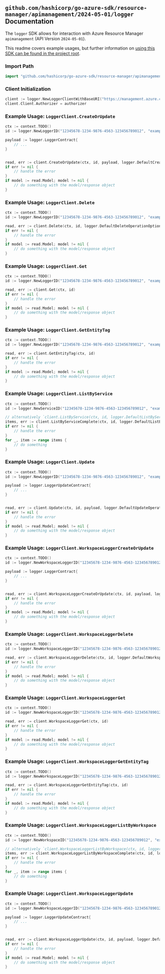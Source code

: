 
## `github.com/hashicorp/go-azure-sdk/resource-manager/apimanagement/2024-05-01/logger` Documentation

The `logger` SDK allows for interaction with Azure Resource Manager `apimanagement` (API Version `2024-05-01`).

This readme covers example usages, but further information on [using this SDK can be found in the project root](https://github.com/hashicorp/go-azure-sdk/tree/main/docs).

### Import Path

```go
import "github.com/hashicorp/go-azure-sdk/resource-manager/apimanagement/2024-05-01/logger"
```


### Client Initialization

```go
client := logger.NewLoggerClientWithBaseURI("https://management.azure.com")
client.Client.Authorizer = authorizer
```


### Example Usage: `LoggerClient.CreateOrUpdate`

```go
ctx := context.TODO()
id := logger.NewLoggerID("12345678-1234-9876-4563-123456789012", "example-resource-group", "serviceValue", "loggerIdValue")

payload := logger.LoggerContract{
	// ...
}


read, err := client.CreateOrUpdate(ctx, id, payload, logger.DefaultCreateOrUpdateOperationOptions())
if err != nil {
	// handle the error
}
if model := read.Model; model != nil {
	// do something with the model/response object
}
```


### Example Usage: `LoggerClient.Delete`

```go
ctx := context.TODO()
id := logger.NewLoggerID("12345678-1234-9876-4563-123456789012", "example-resource-group", "serviceValue", "loggerIdValue")

read, err := client.Delete(ctx, id, logger.DefaultDeleteOperationOptions())
if err != nil {
	// handle the error
}
if model := read.Model; model != nil {
	// do something with the model/response object
}
```


### Example Usage: `LoggerClient.Get`

```go
ctx := context.TODO()
id := logger.NewLoggerID("12345678-1234-9876-4563-123456789012", "example-resource-group", "serviceValue", "loggerIdValue")

read, err := client.Get(ctx, id)
if err != nil {
	// handle the error
}
if model := read.Model; model != nil {
	// do something with the model/response object
}
```


### Example Usage: `LoggerClient.GetEntityTag`

```go
ctx := context.TODO()
id := logger.NewLoggerID("12345678-1234-9876-4563-123456789012", "example-resource-group", "serviceValue", "loggerIdValue")

read, err := client.GetEntityTag(ctx, id)
if err != nil {
	// handle the error
}
if model := read.Model; model != nil {
	// do something with the model/response object
}
```


### Example Usage: `LoggerClient.ListByService`

```go
ctx := context.TODO()
id := logger.NewServiceID("12345678-1234-9876-4563-123456789012", "example-resource-group", "serviceValue")

// alternatively `client.ListByService(ctx, id, logger.DefaultListByServiceOperationOptions())` can be used to do batched pagination
items, err := client.ListByServiceComplete(ctx, id, logger.DefaultListByServiceOperationOptions())
if err != nil {
	// handle the error
}
for _, item := range items {
	// do something
}
```


### Example Usage: `LoggerClient.Update`

```go
ctx := context.TODO()
id := logger.NewLoggerID("12345678-1234-9876-4563-123456789012", "example-resource-group", "serviceValue", "loggerIdValue")

payload := logger.LoggerUpdateContract{
	// ...
}


read, err := client.Update(ctx, id, payload, logger.DefaultUpdateOperationOptions())
if err != nil {
	// handle the error
}
if model := read.Model; model != nil {
	// do something with the model/response object
}
```


### Example Usage: `LoggerClient.WorkspaceLoggerCreateOrUpdate`

```go
ctx := context.TODO()
id := logger.NewWorkspaceLoggerID("12345678-1234-9876-4563-123456789012", "example-resource-group", "serviceValue", "workspaceIdValue", "loggerIdValue")

payload := logger.LoggerContract{
	// ...
}


read, err := client.WorkspaceLoggerCreateOrUpdate(ctx, id, payload, logger.DefaultWorkspaceLoggerCreateOrUpdateOperationOptions())
if err != nil {
	// handle the error
}
if model := read.Model; model != nil {
	// do something with the model/response object
}
```


### Example Usage: `LoggerClient.WorkspaceLoggerDelete`

```go
ctx := context.TODO()
id := logger.NewWorkspaceLoggerID("12345678-1234-9876-4563-123456789012", "example-resource-group", "serviceValue", "workspaceIdValue", "loggerIdValue")

read, err := client.WorkspaceLoggerDelete(ctx, id, logger.DefaultWorkspaceLoggerDeleteOperationOptions())
if err != nil {
	// handle the error
}
if model := read.Model; model != nil {
	// do something with the model/response object
}
```


### Example Usage: `LoggerClient.WorkspaceLoggerGet`

```go
ctx := context.TODO()
id := logger.NewWorkspaceLoggerID("12345678-1234-9876-4563-123456789012", "example-resource-group", "serviceValue", "workspaceIdValue", "loggerIdValue")

read, err := client.WorkspaceLoggerGet(ctx, id)
if err != nil {
	// handle the error
}
if model := read.Model; model != nil {
	// do something with the model/response object
}
```


### Example Usage: `LoggerClient.WorkspaceLoggerGetEntityTag`

```go
ctx := context.TODO()
id := logger.NewWorkspaceLoggerID("12345678-1234-9876-4563-123456789012", "example-resource-group", "serviceValue", "workspaceIdValue", "loggerIdValue")

read, err := client.WorkspaceLoggerGetEntityTag(ctx, id)
if err != nil {
	// handle the error
}
if model := read.Model; model != nil {
	// do something with the model/response object
}
```


### Example Usage: `LoggerClient.WorkspaceLoggerListByWorkspace`

```go
ctx := context.TODO()
id := logger.NewWorkspaceID("12345678-1234-9876-4563-123456789012", "example-resource-group", "serviceValue", "workspaceIdValue")

// alternatively `client.WorkspaceLoggerListByWorkspace(ctx, id, logger.DefaultWorkspaceLoggerListByWorkspaceOperationOptions())` can be used to do batched pagination
items, err := client.WorkspaceLoggerListByWorkspaceComplete(ctx, id, logger.DefaultWorkspaceLoggerListByWorkspaceOperationOptions())
if err != nil {
	// handle the error
}
for _, item := range items {
	// do something
}
```


### Example Usage: `LoggerClient.WorkspaceLoggerUpdate`

```go
ctx := context.TODO()
id := logger.NewWorkspaceLoggerID("12345678-1234-9876-4563-123456789012", "example-resource-group", "serviceValue", "workspaceIdValue", "loggerIdValue")

payload := logger.LoggerUpdateContract{
	// ...
}


read, err := client.WorkspaceLoggerUpdate(ctx, id, payload, logger.DefaultWorkspaceLoggerUpdateOperationOptions())
if err != nil {
	// handle the error
}
if model := read.Model; model != nil {
	// do something with the model/response object
}
```
